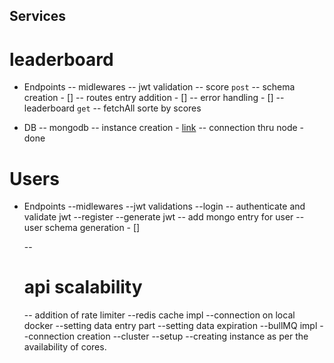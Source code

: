 ## Services

# leaderboard

- Endpoints
  -- midlewares
  -- jwt validation
  -- score `post`
  -- schema creation - []
  -- routes entry addition - []
  -- error handling - []
  -- leaderboard `get`
  -- fetchAll sorte by scores

- DB
  -- mongodb
  -- instance creation - [link]()
  -- connection thru node - done

# Users

- Endpoints
  --midlewares
  --jwt validations
  --login
  -- authenticate and validate jwt
  --register
  --generate jwt
  -- add mongo entry for user
  -- user schema generation - []

  --

  # api scalability

  -- addition of rate limiter
  --redis cache impl
  --connection on local docker
  --setting data entry part
  --setting data expiration
  --bullMQ impl
  --connection creation
  --cluster
  --setup
  --creating instance as per the availability of cores.
